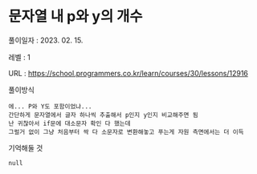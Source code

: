 # 문자열 내 p와 y의 개수
풀이일자 : 2023. 02. 15.  
    
레벨 : 1    

URL : https://school.programmers.co.kr/learn/courses/30/lessons/12916  
    
풀이방식    

    에... P와 Y도 포함이었냐...
    간단하게 문자열에서 글자 하나씩 추출해서 p인지 y인지 비교해주면 됨
    난 귀찮아서 if문에 대소문자 확인 다 했는데
    그럴거 없이 그냥 처음부터 싹 다 소문자로 변환해놓고 푸는게 자원 측면에서는 더 이득

기억해둘 것  
    
    null
